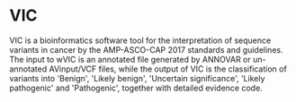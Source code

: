 # VIC
VIC is a bioinformatics software tool for the interpretation of sequence variants in cancer by the AMP-ASCO-CAP 2017 standards and guidelines. The input to wVIC is an annotated file generated by ANNOVAR or un-annotated AVinput/VCF files, while the output of VIC is the classification of variants into 'Benign', 'Likely benign', 'Uncertain significance', 'Likely pathogenic' and 'Pathogenic', together with detailed evidence code.
